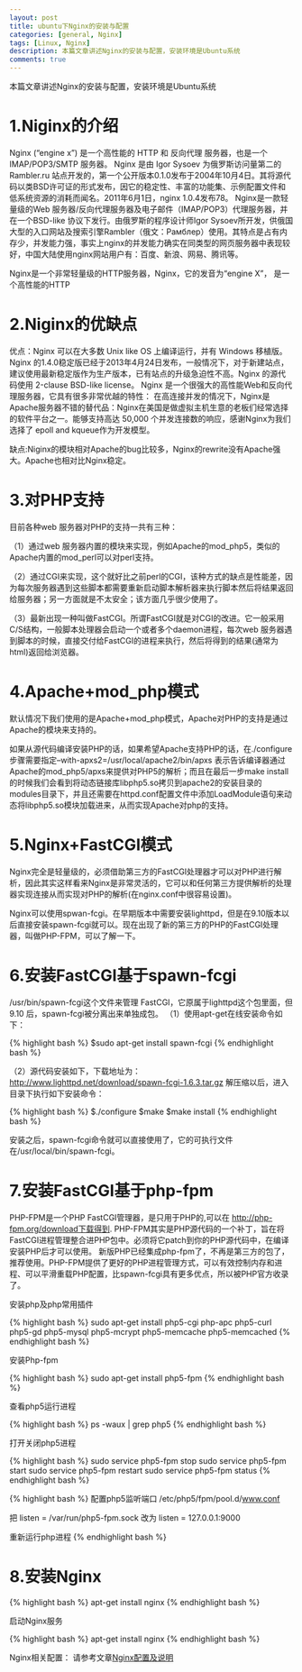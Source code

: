 ```yaml
---
layout: post
title: ubuntu下Nginx的安装与配置
categories: [general, Nginx]
tags: [Linux, Nginx]
description: 本篇文章讲述Nginx的安装与配置，安装环境是Ubuntu系统
comments: true
---
```


本篇文章讲述Nginx的安装与配置，安装环境是Ubuntu系统

# 1.Niginx的介绍

Nginx (“engine x”) 是一个高性能的 HTTP 和 反向代理 服务器，也是一个 IMAP/POP3/SMTP 服务器。 Nginx 是由 Igor Sysoev 为俄罗斯访问量第二的 Rambler.ru 站点开发的，第一个公开版本0.1.0发布于2004年10月4日。其将源代码以类BSD许可证的形式发布，因它的稳定性、丰富的功能集、示例配置文件和低系统资源的消耗而闻名。2011年6月1日，nginx 1.0.4发布78。
Nginx是一款轻量级的Web 服务器/反向代理服务器及电子邮件（IMAP/POP3）代理服务器，并在一个BSD-like 协议下发行。由俄罗斯的程序设计师Igor Sysoev所开发，供俄国大型的入口网站及搜索引擎Rambler（俄文：Рамблер）使用。其特点是占有内存少，并发能力强，事实上nginx的并发能力确实在同类型的网页服务器中表现较好，中国大陆使用nginx网站用户有：百度、新浪、网易、腾讯等。

Nginx是一个非常轻量级的HTTP服务器，Nginx，它的发音为“engine X”， 是一个高性能的HTTP

# 2.Niginx的优缺点

优点：Nginx 可以在大多数 Unix like OS 上编译运行，并有 Windows 移植版。 Nginx 的1.4.0稳定版已经于2013年4月24日发布，一般情况下，对于新建站点，建议使用最新稳定版作为生产版本，已有站点的升级急迫性不高。Nginx 的源代码使用 2-clause BSD-like license。
Nginx 是一个很强大的高性能Web和反向代理服务器，它具有很多非常优越的特性：
在高连接并发的情况下，Nginx是Apache服务器不错的替代品：Nginx在美国是做虚拟主机生意的老板们经常选择的软件平台之一。能够支持高达 50,000 个并发连接数的响应，感谢Nginx为我们选择了 epoll and kqueue作为开发模型。

缺点:Niginx的模块相对Apache的bug比较多，Nginx的rewrite没有Apache强大。Apache也相对比Nginx稳定。

# 3.对PHP支持

目前各种web 服务器对PHP的支持一共有三种：

（1）通过web 服务器内置的模块来实现，例如Apache的mod_php5，类似的Apache内置的mod_perl可以对perl支持。

（2）通过CGI来实现，这个就好比之前perl的CGI，该种方式的缺点是性能差，因为每次服务器遇到这些脚本都需要重新启动脚本解析器来执行脚本然后将结果返回给服务器；另一方面就是不太安全；该方面几乎很少使用了。

（3）最新出现一种叫做FastCGI。所谓FastCGI就是对CGI的改进。它一般采用C/S结构，一般脚本处理器会启动一个或者多个daemon进程，每次web 服务器遇到脚本的时候，直接交付给FastCGI的进程来执行，然后将得到的结果(通常为html)返回给浏览器。

# 4.Apache+mod_php模式

默认情况下我们使用的是Apache+mod_php模式，Apache对PHP的支持是通过Apache的模块来支持的。

如果从源代码编译安装PHP的话，如果希望Apache支持PHP的话，在./configure步骤需要指定–with-apxs2=/usr/local/apache2/bin/apxs 表示告诉编译器通过Apache的mod_php5/apxs来提供对PHP5的解析；而且在最后一步make install的时候我们会看到将动态链接库libphp5.so拷贝到apache2的安装目录的modules目录下，并且还需要在httpd.conf配置文件中添加LoadModule语句来动态将libphp5.so模块加载进来，从而实现Apache对php的支持。

# 5.Nginx+FastCGI模式

Nginx完全是轻量级的，必须借助第三方的FastCGI处理器才可以对PHP进行解析，因此其实这样看来Nginx是非常灵活的，它可以和任何第三方提供解析的处理器实现连接从而实现对PHP的解析(在nginx.conf中很容易设置)。

Nginx可以使用spwan-fcgi。在早期版本中需要安装lighttpd，但是在9.10版本以后直接安装spawn-fcgi就可以。现在出现了新的第三方的PHP的FastCGI处理器，叫做PHP-FPM，可以了解一下。

# 6.安装FastCGI基于spawn-fcgi

/usr/bin/spawn-fcgi这个文件来管理 FastCGI，它原属于lighttpd这个包里面，但 9.10 后，spawn-fcgi被分离出来单独成包。
（1）使用apt-get在线安装命令如下：

{% highlight bash %}
$sudo apt-get install spawn-fcgi
{% endhighlight bash %}

（2）源代码安装如下，下载地址为：
http://www.lighttpd.net/download/spawn-fcgi-1.6.3.tar.gz
解压缩以后，进入目录下执行如下安装命令：

{% highlight bash %}
$./configure
$make
$make install
{% endhighlight bash %}

安装之后，spawn-fcgi命令就可以直接使用了，它的可执行文件在/usr/local/bin/spawn-fcgi。

# 7.安装FastCGI基于php-fpm

PHP-FPM是一个PHP FastCGI管理器，是只用于PHP的,可以在 http://php-fpm.org/download下载得到.
PHP-FPM其实是PHP源代码的一个补丁，旨在将FastCGI进程管理整合进PHP包中。必须将它patch到你的PHP源代码中，在编译安装PHP后才可以使用。
新版PHP已经集成php-fpm了，不再是第三方的包了，推荐使用。PHP-FPM提供了更好的PHP进程管理方式，可以有效控制内存和进程、可以平滑重载PHP配置，比spawn-fcgi具有更多优点，所以被PHP官方收录了。

安装php及php常用插件

{% highlight bash %}
sudo apt-get install php5-cgi php-apc php5-curl php5-gd php5-mysql php5-mcrypt php5-memcache php5-memcached
{% endhighlight bash %}

安装Php-fpm

{% highlight bash %}
sudo apt-get install php5-fpm
{% endhighlight bash %}

查看php5运行进程

{% highlight bash %}
ps -waux | grep php5
{% endhighlight bash %}

打开关闭php5进程

{% highlight bash %}
sudo service php5-fpm stop
sudo service php5-fpm start
sudo service php5-fpm restart
sudo service php5-fpm status
{% endhighlight bash %}

{% highlight bash %}
配置php5监听端口  /etc/php5/fpm/pool.d/www.conf

把
listen = /var/run/php5-fpm.sock  改为
listen = 127.0.0.1:9000

重新运行php进程
{% endhighlight bash %}

# 8.安装Nginx

{% highlight bash %}
apt-get install nginx
{% endhighlight bash %}

启动Nginx服务

{% highlight bash %}
apt-get install nginx
{% endhighlight bash %}

Nginx相关配置：
请参考文章[Nginx配置及说明](https://rolyer.github.io/general/nginx/2015/12/10/nginx-configuration.html)

